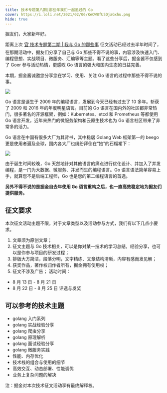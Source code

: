 ```yaml
---
title: 技术专题第八期|那些年我们一起追过的 Go
cover: https://i.loli.net/2021/02/06/KeOW8fU5DjaGxhu.png
hide: true
---
```


掘友们，大家新年好。

距离上次 [🏆 技术专题第二期 | 我与 Go 的那些事](https://juejin.cn/post/6859784103621820429) 征文活动已经过去半年时间了，在那期活动中，掘友们分享了自己与 Go 那些不得不说的事，内容涉及快速入门、编程思想、实战项目、微服务、汇编等等主题。看了这些分享后，掘金酱不仅感到了 Goer 参与活动热情，更感叹 Go 语言的强大和国内生态的日益完善。

本期，掘金酱诚邀您分享您在学习、使用、关注 Go 语言的过程中那些不得不说的事。

![](https://i.loli.net/2021/02/06/Lk8KlTboYjF7Rdv.png)

Go 语言是诞生于 2009 年的编程语言，发展到今天已经有过去了 10 多年。斩获了 2009 和 2016 年的年度明星语言。目前的 Go 语言在国内外的社区都非常热门，很多著名的开源框架，例如：Kubernetes、etcd 和 Prometheus 等都使用 Go 语言开发，近年来热门的微服务架构和云原生技术也为 Go 语言社区带来了非常多的活力。

Go 语言在中国有很多大厂为其背书，其中稳居 Golang Web 框架第一的 beego 更是使用者遍及全球，国内各大厂也纷纷拜倒在“她”的石榴裙下：

![](https://i.loli.net/2021/02/06/sNJpjtoTdvMxVZG.png)

由于诞生时间较晚，Go 天然地针对其他语言的痛点进行优化设计、并加入了并发编程，是一门为大数据、微服务、并发而生的编程语言。Go 语言语法简单容易上手，就算您不是后端工程师，Go 也是您的第二编程语言的首选。

**另外不得不说的是掘金自去年使用 Go 语言重构之后，也一直高效稳定地为掘友们提供服务。**

## 征文要求

本次征文活动主题不限，对于文章类型以及活动参与方式，我们有以下几点小要求。

1. 文章须为原创文章；
2. 征文主题与 Go 技术相关，可以是你对某一技术的学习总结，经验分享，也可以是你参与项目的研发过程；
3. 排版大方简洁，段落分明，文字精练、文章结构清晰，内容有感而发见解；
4. 获奖作品，著作权归作者所有，掘金拥有使用权；
5. 征文不涉及广告；
   活动时间：

- 8 月 13 日 - 8 月 21 日
- 8 月 22 日 - 8 月 25 日 评选与发奖

## 可以参考的技术主题

- golang 入门系列
- golang 实战经验分享
- golang 爬虫分享
- golang 原理解析
- golang 面试经验分享
- golang 微服务实践
- 性能、内存优化
- 技术栈的组合与使用的细节
- 高效交互、动态部署、性能调优
- 业务上复杂问题的解决

注：掘金对本次技术征文活动享有最终解释权。

